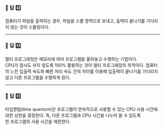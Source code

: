 ### 📌 답 1️⃣  
컴퓨터가 파일을 출력하는 경우, 파일을 스풀 영역으로 보내고, 출력이 끝나기를 기다리지 않는 것이 스풀링이다.  

---

### 📌 답 2️⃣  
멀티 프로그래밍은 메모리에 여러 프로그램을 올려놓고 수행하는 기법이다.  
CPU가 잠시도 쉬지 않도록 100% 활용하는 것이 멀티 프로그래밍의 목적이다. 컴퓨터의 느린 입출력 속도와 빠른 처리 속도 간의 차이를 이용해 입출력이 끝나기를 기다리지 
않고 다른 프로그램을 수행하게 된다.  

---

### 📌 답 3️⃣  
타임퀀텀(time quantum)은 프로그램이 연속적으로 사용할 수 있는 CPU 사용 시간에 대한 상한을 결정한다. 즉, 다른 프로그램과 CPU 시간을 나누어 쓸 수 있도록  
한 프로그램의 사용 시간을 제한한다.  
